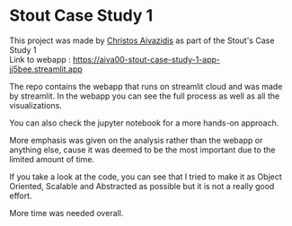 # Stout Case Study 1
This project was made by [Christos Aivazidis](https://www.linkedin.com/in/aiva00) as part of the Stout's Case Study 1   
Link to webapp : https://aiva00-stout-case-study-1-app-jj5bee.streamlit.app
  
The repo contains the webapp that runs on streamlit cloud and was made by streamlit. In the webapp you can see the full process as well as all the visualizations.  
  
You can also check the jupyter notebook for a more hands-on approach.  
  
More emphasis was given on the analysis rather than the webapp or anything else, cause it was deemed to be the most important due to the limited amount of time.  
  
If you take a look at the code, you can see that I tried to make it as Object Oriented, Scalable and Abstracted as possible but it is not a really good effort.  

More time was needed overall.
